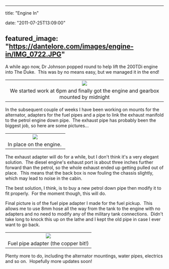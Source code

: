 
---
title: "Engine In"

date: "2011-07-25T13:09:00"

featured_image: "https://dantelore.com/images/engine-in/IMG_0722.JPG"
---


A while ago now, Dr Johnson popped round to help lift the 200TDi engine into The Duke.  This was by no means easy, but we managed it in the end!
<table align="center" cellpadding="0" cellspacing="0" style="margin-left: auto; margin-right: auto; text-align: center;"><tbody><tr><td style="text-align: center;"><a href="http://3.bp.blogspot.com/-fqJwa7sUN04/Ti1gYCOdoBI/AAAAAAAACUU/nlnvGQQjol8/s1600/IMG_0722.JPG"><img src="https://dantelore.com/images/engine-in/IMG_0722.JPG"/></a></td></tr><tr><td style="text-align: center;">We started work at 6pm and finally got the engine and gearbox mounted by midnight</td></tr></tbody></table>In the subsequent couple of weeks I have been working on mounts for the alternator, adapters for the fuel pipes and a pipe to link the exhaust manifold to the petrol engine down pipe.  The exhaust pipe has probably been the biggest job, so here are some pictures... 

<table align="center" cellpadding="0" cellspacing="0" style="margin-left: auto; margin-right: auto; text-align: center;"><tbody><tr><td style="text-align: center;"><a href="http://1.bp.blogspot.com/-cMPuLFW6aIs/Ti1gZd0eukI/AAAAAAAACUo/Stx5A8VAM9U/s1600/IMG_0912.JPG"><img src="https://dantelore.com/images/engine-in/IMG_0912.JPG"/></a></td></tr><tr><td style="text-align: center;">In place on the engine.  </td></tr></tbody></table>The exhaust adapter will do for a while, but I don't think it's a very elegant solution.  The diesel engine's exhaust port is about three inches further forward than the petrol, so the whole exhaust ended up getting pulled out of place.  This means that the back box is now fouling the chassis slightly, which may lead to noise in the cabin.

The best solution, I think, is to buy a new petrol down pipe then modify it to fit properly.  For the moment though, this will do.

Final picture is of the fuel pipe adapter I made for the fuel pickup.  This allows me to use 8mm hose all the way from the tank to the engine with no adapters and no need to modify any of the military tank connections.  Didn't take long to knock this up on the lathe and I kept the old pipe in case I ever want to go back.
<table align="center" cellpadding="0" cellspacing="0" style="margin-left: auto; margin-right: auto; text-align: center;"><tbody><tr><td style="text-align: center;"><a href="http://4.bp.blogspot.com/-f3yTjVbYzH4/Ti1qSVjeh7I/AAAAAAAACUs/sr_Qs3-Kvng/s1600/IMG_0868.JPG"><img src="https://dantelore.com/images/engine-in/IMG_0868.JPG"/></a></td></tr><tr><td style="text-align: center;">Fuel pipe adapter (the copper bit!)</td></tr></tbody></table>Plenty more to do, including the alternator mountings, water pipes, electrics and so on.  Hopefully more updates soon!